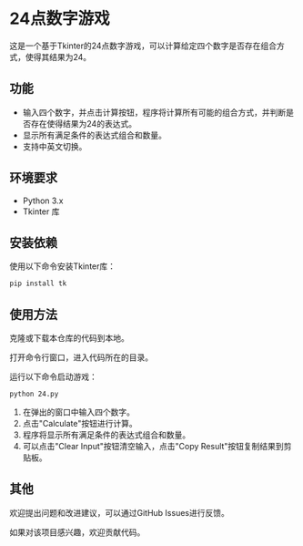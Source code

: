 # 24点数字游戏

这是一个基于Tkinter的24点数字游戏，可以计算给定四个数字是否存在组合方式，使得其结果为24。

## 功能

- 输入四个数字，并点击计算按钮，程序将计算所有可能的组合方式，并判断是否存在使得结果为24的表达式。
- 显示所有满足条件的表达式组合和数量。
- 支持中英文切换。

## 环境要求

- Python 3.x
- Tkinter 库

## 安装依赖

使用以下命令安装Tkinter库：

```bash
pip install tk
```

## 使用方法
克隆或下载本仓库的代码到本地。

打开命令行窗口，进入代码所在的目录。

运行以下命令启动游戏：

```base
python 24.py
```

1. 在弹出的窗口中输入四个数字。
2. 点击"Calculate"按钮进行计算。
3. 程序将显示所有满足条件的表达式组合和数量。
4. 可以点击"Clear Input"按钮清空输入，点击"Copy Result"按钮复制结果到剪贴板。

## 其他
欢迎提出问题和改进建议，可以通过GitHub Issues进行反馈。

如果对该项目感兴趣，欢迎贡献代码。